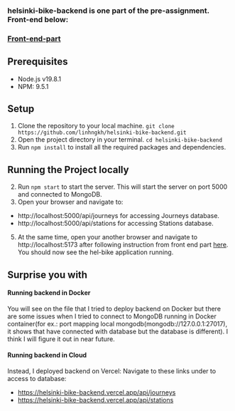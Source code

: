 ### helsinki-bike-backend is one part of the pre-assignment. Front-end below: 
### [Front-end-part](https://github.com/linhngkh/helsinki-bike-frontend)

## Prerequisites
* Node.js v19.8.1
* NPM: 9.5.1
## Setup
1. Clone the repository to your local machine. ``git clone https://github.com/linhngkh/helsinki-bike-backend.git``
2. Open the project directory in your terminal.
``cd helsinki-bike-backend``
3. Run ``npm install`` to install all the required packages and dependencies.
## Running the Project locally

2. Run ``npm start`` to start the server. This will start the server on port 5000 and connected to MongoDB. 
3. Open your browser and navigate to: 
* http://localhost:5000/api/journeys for accessing Journeys database. 
* http://localhost:5000/api/stations for accessing Stations database.
5. At the same time, open your another browser and navigate to http://localhost:5173 after following instruction from front end part [here](https://github.com/linhngkh/helsinki-bike-frontend). You should now see the hel-bike application running.
## Surprise you with
#### Running backend in Docker 
You will see on the file that I tried to deploy backend on Docker but there are some issues when I tried to connect to MongoDB running in Docker container(for ex.: port mapping local mongodb(mongodb://127.0.0.1:27017), it shows that  have connected with database but the database is different). I think I will figure it out in near future. 
#### Running backend in Cloud
Instead, I deployed backend on Vercel:
Navigate to these links under to access to database: 
 * https://helsinki-bike-backend.vercel.app/api/journeys
 * https://helsinki-bike-backend.vercel.app/api/stations
